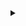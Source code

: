 <details>
<summary></summary>
### 说一下你自己的缺点?

`我偶尔会因为专研技术问题，而搞到深夜，把自己弄得很累。今后我会多注意，把控好技术学习和工作状态的平衡。`

### 你对加班什么看法？

`如果是工作需要我会义不容辞加班。但同时，我也会思考工作中的优化点，将重复性工作，通过开发一些工程化、自动化工具去代替，提高工作效率，减少不必要的加班`

### 你为什么从上家离职?

`上家公司平台趋于稳定，想到一家更大的平台去开阔视野，更好的展现自己的实力，让自己创造更大的价值。`

### 面对hr和面试官刁难，如何应对?

- 你背景很一般啊，上家公司是个小公司，我们一般只要有大厂经历的候选人
- 我们都招985的研究生，你的综合素质没有我想象的好
- 你简历里面写的那几个项目经历，都太一般了，没有任何知名度，你凭什么觉得我们会要你呢？

很久以后问过她为什么要这么面试候选人?

她的回答，大意是：`“hr一般这么刁难你，都是想压你的气势，让你受挫，让你觉得配不上我们，增加你接收offer的成功率，还能增加将来谈判薪资的主动权。”`

第二点，尤为重要`“测试你的情商，那些随便刺激一下，就暴怒、就疯狂反驳、情绪失控的候选人，是绝对不能要的。能全程忍下来，且不卑不亢，保持自信的人，证明了你的抗压能力，确保你今后在工作中能处理好各种工作关系和极端情况”。`

面对hr刁难建议：`保持彬彬有礼、谦逊低调、不卑不亢，表明我的来意是因为想到一家更大的平台去开阔视野，更好的展现自己的实力，让自己创造更大的价值，接触更厉害的大牛，同时提升自己。`


### 总结

以上4题，揭露了些面试中的套路和反套路，展示了逢场作戏和演技的技巧，很多人可能会觉得这样很虚伪

这里又要引用撸迅的一句名言：`“当混浊变成一种常态，清白也会是一种罪行”`

虚伪的人，有时候也是一种自我保护。

也许这并不虚伪，而是一种生存法则，因为不这么做，就会被这么做的人弄si。

希望大家针对上面提出的问题，和对应的答案，触发一些思考，总结自身，完善自己。不仅仅是面试，在工作也是要这样。

由于篇幅限制，下期会公布另外几道软性问题的答案：

- 1.职场上，你的技术方案和同事不合，如何处理？
- 2.如果你的方案和领导不合，如何处理？
- 3.你未来五年的规划是什么
- 4.你如何看待ppt文化
- 5.你的入职，能给我们带来什么价值



***转载自：https://github.com/airuikun/technology-blog/issues/51***
</details>
